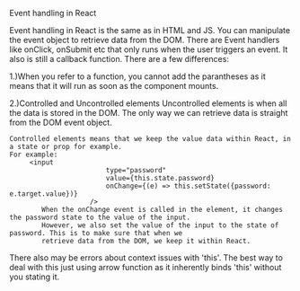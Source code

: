 Event handling in React

Event handling in React is the same as in HTML and JS.
You can manipulate the event object to retrieve data from the DOM.
There are Event handlers like onClick, onSubmit etc that only runs when the user triggers an event.
It also is still a callback function.
There are a few differences:

1.)When you refer to a function, you cannot add the parantheses as it means that it will run as soon as the component mounts.

2.)Controlled and Uncontrolled elements
    Uncontrolled elements is when all the data is stored in the DOM. 
    The only way we can retrieve data is straight from the DOM event object.

    Controlled elements means that we keep the value data within React, in a state or prop for example.
    For example:
         <input 
                            type="password"
                            value={this.state.password}
                            onChange={(e) => this.setState({password: e.target.value})}
                        />
            When the onChange event is called in the element, it changes the password state to the value of the input. 
            However, we also set the value of the input to the state of password. This is to make sure that when we 
            retrieve data from the DOM, we keep it within React. 

There also may be errors about context issues with 'this'. 
The best way to deal with this just using arrow function as it inherently binds 'this' without you stating it. 
